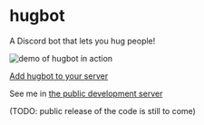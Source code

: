 # hugbot

A Discord bot that lets you hug people!

![demo of hugbot in action](https://i.imgur.com/qYO7W4a.gif)

[Add hugbot to your server](https://discordapp.com/api/oauth2/authorize?client_id=680141163466063960&permissions=34816&scope=bot)

See me in [the public development server](https://discord.gg/ZmbBt2A)

(TODO: public release of the code is still to come)

